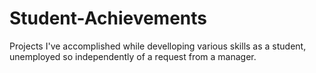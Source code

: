 # Student-Achievements
Projects I've accomplished while develloping various skills as a student, unemployed so independently of a request from a manager.
